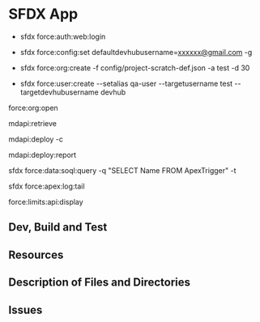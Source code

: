 # SFDX  App
* sfdx force:auth:web:login
* sfdx force:config:set defaultdevhubusername=xxxxxx@gmail.com -g

* sfdx force:org:create -f config/project-scratch-def.json -a test -d 30
* sfdx force:user:create --setalias qa-user --targetusername test --targetdevhubusername devhub


force:org:open

mdapi:retrieve

mdapi:deploy -c

mdapi:deploy:report


sfdx force:data:soql:query -q "SELECT Name FROM ApexTrigger" -t

sfdx force:apex:log:tail

force:limits:api:display 


## Dev, Build and Test


## Resources


## Description of Files and Directories


## Issues


